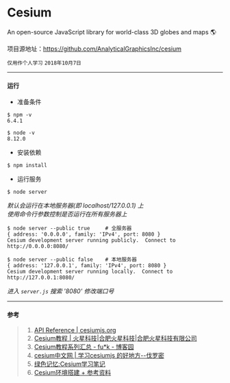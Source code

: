 # Cesium
An open-source JavaScript library for world-class 3D globes and maps :earth_americas:  

项目源地址：https://github.com/AnalyticalGraphicsInc/cesium  

`仅用作个人学习` `2018年10月7日`  
***
#### 运行
- 准备条件
```shell
$ npm -v
6.4.1

$ node -v
8.12.0
```
- 安装依赖
```shell
$ npm install
```

- 运行服务
```shell
$ node server
```
*默认会运行在本地服务器(即 localhost/127.0.0.1) 上*  
*使用命令行参数控制是否运行在所有服务器上*  

```shell
$ node server --public true     # 全服务器
{ address: '0.0.0.0', family: 'IPv4', port: 8080 }
Cesium development server running publicly.  Connect to http://0.0.0.0:8080/

$ node server --public false    # 本地服务器
{ address: '127.0.0.1', family: 'IPv4', port: 8080 }
Cesium development server running locally.  Connect to http://127.0.0.1:8080/
```
*进入 `server.js` 搜索 '8080' 修改端口号*  
***

#### 参考
 
> 1. [API Reference | cesiumjs.org](https://cesiumjs.org/refdoc/)  
> 2. [Cesium教程 | 火星科技|合肥火星科技|合肥火星科技有限公司](http://cesium.marsgis.cn/forcesium/tutorials/index.html)
> 3. [Cesium教程系列汇总 - fu*k - 博客园](https://www.cnblogs.com/fuckgiser/p/5706842.html)  
> 4. [cesium中文网 | 学习cesiumjs 的好地方--伐罗密](http://cesium.xin/wordpress/)
> 5. [绿色记忆:Cesium学习笔记](https://blog.gmem.cc/cesium-study-note)
> 6. [Cesium环境搭建 + 参考资料](https://blog.csdn.net/qq_18144905/article/details/80769981?utm_source=blogxgwz7)

